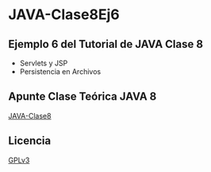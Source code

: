 # JAVA-Clase8Ej6
## Ejemplo 6 del Tutorial de JAVA Clase 8

  * Servlets y JSP
  * Persistencia en Archivos

## Apunte Clase Teórica JAVA 8
[JAVA-Clase8](https://profmatiasgarcia.com.ar/uploads/tutoriales/ClaseTeoricaJAVA8.pdf)

## Licencia
[GPLv3](https://www.gnu.org/licenses/gpl-3.0.en.html)
